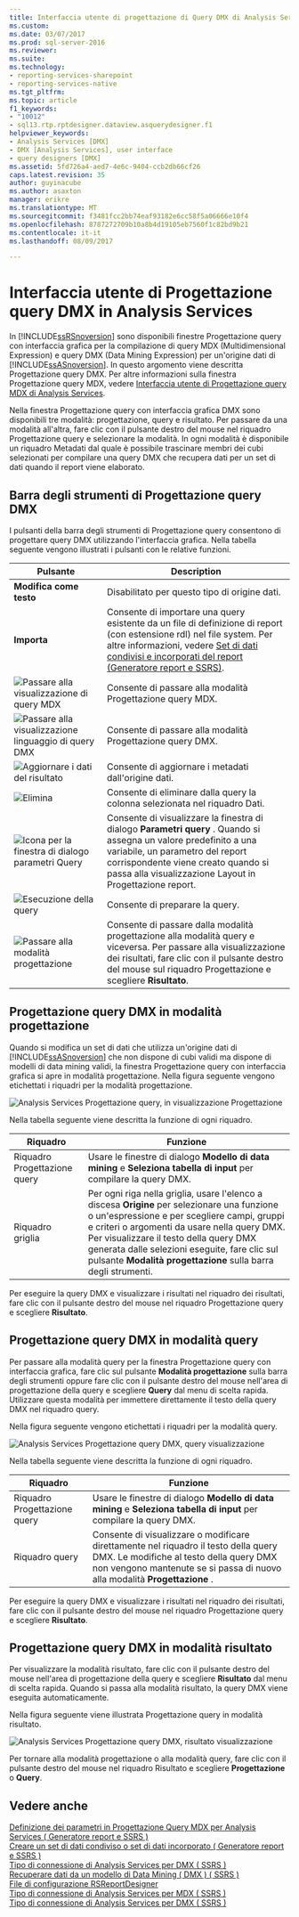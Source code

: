 ```yaml
---
title: Interfaccia utente di progettazione di Query DMX di Analysis Services | Documenti Microsoft
ms.custom: 
ms.date: 03/07/2017
ms.prod: sql-server-2016
ms.reviewer: 
ms.suite: 
ms.technology:
- reporting-services-sharepoint
- reporting-services-native
ms.tgt_pltfrm: 
ms.topic: article
f1_keywords:
- "10012"
- sql13.rtp.rptdesigner.dataview.asquerydesigner.f1
helpviewer_keywords:
- Analysis Services [DMX]
- DMX [Analysis Services], user interface
- query designers [DMX]
ms.assetid: 5fd726a4-aed7-4e6c-9404-ccb2db66cf26
caps.latest.revision: 35
author: guyinacube
ms.author: asaxton
manager: erikre
ms.translationtype: MT
ms.sourcegitcommit: f3481fcc2bb74eaf93182e6cc58f5a06666e10f4
ms.openlocfilehash: 8787272709b10a8b4d19105eb7560f1c82bd9b21
ms.contentlocale: it-it
ms.lasthandoff: 08/09/2017

---
```

# <a name="analysis-services-dmx-query-designer-user-interface"></a>Interfaccia utente di Progettazione query DMX in Analysis Services
  In [!INCLUDE[ssRSnoversion](../../includes/ssrsnoversion-md.md)] sono disponibili finestre Progettazione query con interfaccia grafica per la compilazione di query MDX (Multidimensional Expression) e query DMX (Data Mining Expression) per un'origine dati di [!INCLUDE[ssASnoversion](../../includes/ssasnoversion-md.md)]. In questo argomento viene descritta Progettazione query DMX. Per altre informazioni sulla finestra Progettazione query MDX, vedere [Interfaccia utente di Progettazione query MDX di Analysis Services](../../reporting-services/report-data/analysis-services-mdx-query-designer-user-interface.md).  
  
 Nella finestra Progettazione query con interfaccia grafica DMX sono disponibili tre modalità: progettazione, query e risultato. Per passare da una modalità all'altra, fare clic con il pulsante destro del mouse nel riquadro Progettazione query e selezionare la modalità. In ogni modalità è disponibile un riquadro Metadati dal quale è possibile trascinare membri dei cubi selezionati per compilare una query DMX che recupera dati per un set di dati quando il report viene elaborato.  
  
## <a name="graphical-dmx-query-designer-toolbar"></a>Barra degli strumenti di Progettazione query DMX  
 I pulsanti della barra degli strumenti di Progettazione query consentono di progettare query DMX utilizzando l'interfaccia grafica. Nella tabella seguente vengono illustrati i pulsanti con le relative funzioni.  
  
|Pulsante|Description|  
|------------|-----------------|  
|**Modifica come testo**|Disabilitato per questo tipo di origine dati.|  
|**Importa**|Consente di importare una query esistente da un file di definizione di report (con estensione rdl) nel file system. Per altre informazioni, vedere [Set di dati condivisi e incorporati del report &#40;Generatore report e SSRS&#41;](../../reporting-services/report-data/report-embedded-datasets-and-shared-datasets-report-builder-and-ssrs.md).|  
|![Passare alla visualizzazione di query MDX](../../reporting-services/report-data/media/rsqdicon-commandtypemdx.gif "passare alla visualizzazione di query MDX")|Consente di passare alla modalità Progettazione query MDX.|  
|![Passare alla visualizzazione linguaggio di query DMX](../../reporting-services/report-data/media/rsqdicon-commandtypedmx.gif "passare alla visualizzazione linguaggio di query DMX")|Consente di passare alla modalità Progettazione query DMX.|  
|![Aggiornare i dati del risultato](../../reporting-services/report-data/media/rsqdicon-refresh.gif "aggiornare i dati di risultati")|Consente di aggiornare i metadati dall'origine dati.|  
|![Elimina](../../reporting-services/report-data/media/rsqdicon-delete.gif "Elimina")|Consente di eliminare dalla query la colonna selezionata nel riquadro Dati.|  
|![Icona per la finestra di dialogo parametri Query](../../reporting-services/report-data/media/iconqueryparameter.gif "icona per la finestra di dialogo parametri Query")|Consente di visualizzare la finestra di dialogo **Parametri query** . Quando si assegna un valore predefinito a una variabile, un parametro del report corrispondente viene creato quando si passa alla visualizzazione Layout in Progettazione report.|  
|![Esecuzione della query](../../reporting-services/report-data/media/rsqdicon-run.gif "Esecuzione della query")|Consente di preparare la query.|  
|![Passare alla modalità progettazione](../../reporting-services/media/rsqdicon-designmode.gif "passare alla modalità progettazione")|Consente di passare dalla modalità progettazione alla modalità query e viceversa. Per passare alla visualizzazione dei risultati, fare clic con il pulsante destro del mouse sul riquadro Progettazione e scegliere **Risultato**.|  
  
## <a name="graphical-dmx-query-designer-in-design-mode"></a>Progettazione query DMX in modalità progettazione  
 Quando si modifica un set di dati che utilizza un'origine dati di [!INCLUDE[ssASnoversion](../../includes/ssasnoversion-md.md)] che non dispone di cubi validi ma dispone di modelli di data mining validi, la finestra Progettazione query con interfaccia grafica si apre in modalità progettazione. Nella figura seguente vengono etichettati i riquadri per la modalità progettazione.  
  
 ![Analysis Services Progettazione query, in visualizzazione Progettazione](../../reporting-services/report-data/media/rsqd-dsawas-dmx-designmode.gif "Progettazione query DMX di Analysis Services, in visualizzazione Progettazione")  
  
 Nella tabella seguente viene descritta la funzione di ogni riquadro.  
  
|Riquadro|Funzione|  
|----------|--------------|  
|Riquadro Progettazione query|Usare le finestre di dialogo **Modello di data mining** e **Seleziona tabella di input** per compilare la query DMX.|  
|Riquadro griglia|Per ogni riga nella griglia, usare l'elenco a discesa **Origine** per selezionare una funzione o un'espressione e per scegliere campi, gruppi e criteri o argomenti da usare nella query DMX. Per visualizzare il testo della query DMX generata dalle selezioni eseguite, fare clic sul pulsante **Modalità progettazione** sulla barra degli strumenti.|  
  
 Per eseguire la query DMX e visualizzare i risultati nel riquadro dei risultati, fare clic con il pulsante destro del mouse nel riquadro Progettazione query e scegliere **Risultato**.  
  
## <a name="graphical-dmx-query-designer-in-query-mode"></a>Progettazione query DMX in modalità query  
 Per passare alla modalità query per la finestra Progettazione query con interfaccia grafica, fare clic sul pulsante **Modalità progettazione** sulla barra degli strumenti oppure fare clic con il pulsante destro del mouse nell'area di progettazione della query e scegliere **Query** dal menu di scelta rapida. Utilizzare questa modalità per immettere direttamente il testo della query DMX nel riquadro query.  
  
 Nella figura seguente vengono etichettati i riquadri per la modalità query.  
  
 ![Analysis Services Progettazione query DMX, query visualizzazione](../../reporting-services/report-data/media/rsqd-dsawas-dmx-querymode.gif "DMX di Analysis Services Progettazione query, visualizzazione query")  
  
 Nella tabella seguente viene descritta la funzione di ogni riquadro.  
  
|Riquadro|Funzione|  
|----------|--------------|  
|Riquadro Progettazione query|Usare le finestre di dialogo **Modello di data mining** e **Seleziona tabella di input** per compilare la query DMX.|  
|Riquadro query|Consente di visualizzare o modificare direttamente nel riquadro il testo della query DMX. Le modifiche al testo della query DMX non vengono mantenute se si passa di nuovo alla modalità **Progettazione** .|  
  
 Per eseguire la query DMX e visualizzare i risultati nel riquadro dei risultati, fare clic con il pulsante destro del mouse nel riquadro Progettazione query e scegliere **Risultato**.  
  
## <a name="graphical-dmx-query-designer-in-result-mode"></a>Progettazione query DMX in modalità risultato  
 Per visualizzare la modalità risultato, fare clic con il pulsante destro del mouse nell'area di progettazione della query e scegliere **Risultato** dal menu di scelta rapida. Quando si passa alla modalità risultato, la query DMX viene eseguita automaticamente.  
  
 Nella figura seguente viene illustrata Progettazione query in modalità risultato.  
  
 ![Analysis Services Progettazione query DMX, risultato visualizzazione](../../reporting-services/report-data/media/rsqd-dsawas-dmx-resultmode.gif "visualizzazione dei risultati Progettazione query DMX di Analysis Services")  
  
 Per tornare alla modalità progettazione o alla modalità query, fare clic con il pulsante destro del mouse nel riquadro Risultato e scegliere **Progettazione** o **Query**.  
  
## <a name="see-also"></a>Vedere anche  
 [Definizione dei parametri in Progettazione Query MDX per Analysis Services &#40; Generatore report e SSRS &#41;](../../reporting-services/report-data/define-parameters-in-the-mdx-query-designer-for-analysis-services.md)   
 [Creare un set di dati condiviso o set di dati incorporato &#40; Generatore report e SSRS &#41;](../../reporting-services/report-data/create-a-shared-dataset-or-embedded-dataset-report-builder-and-ssrs.md)   
 [Tipo di connessione di Analysis Services per DMX &#40; SSRS &#41;](../../reporting-services/report-data/analysis-services-connection-type-for-dmx-ssrs.md)   
 [Recuperare dati da un modello di Data Mining &#40; DMX &#41; &#40; SSRS &#41;](../../reporting-services/report-data/retrieve-data-from-a-data-mining-model-dmx-ssrs.md)   
 [File di configurazione RSReportDesigner](../../reporting-services/report-server/rsreportdesigner-configuration-file.md)   
 [Tipo di connessione di Analysis Services per MDX &#40; SSRS &#41;](../../reporting-services/report-data/analysis-services-connection-type-for-mdx-ssrs.md)   
 [Tipo di connessione di Analysis Services per DMX &#40; SSRS &#41;](../../reporting-services/report-data/analysis-services-connection-type-for-dmx-ssrs.md)  
  
  
